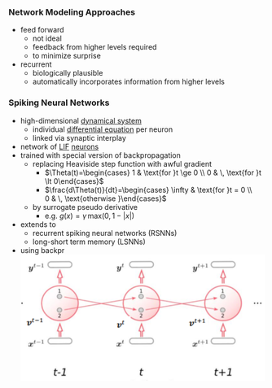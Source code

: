 ### Network Modeling Approaches
+ feed forward
	+ not ideal
	+ feedback from higher levels required
	+ to minimize surprise
+ recurrent
	+ biologically plausible
	+ automatically incorporates information from higher levels
### Spiking Neural Networks
+ high-dimensional [dynamical system](../Brain%20Models/Dynamical%20Systems.md)
	+ individual [differential equation](../../../Mathematik/Analysis/Differentialgleichungen/Differentialgleichungen.md) per neuron
	+ linked via synaptic interplay
+ network of [LIF](../Brain%20Models/Leaky%20Integrate-And-Fire%20Model.md) [neurons](../Neurons/Neurons.md)
+ trained with special version of backpropagation
	+ replacing Heaviside step function with awful gradient
		+ $\Theta(t)=\begin{cases} 1 & \text{for }t \ge 0 \\ 0 & \, \text{for }t \lt 0\end{cases}$
		+ $\frac{d\Theta(t)}{dt}=\begin{cases} \infty & \text{for }t = 0 \\ 0 & \, \text{otherwise }\end{cases}$
	+ by surrogate pseudo derivative
		+ e.g. $g(x)=\gamma \,\text{max}(0,1-|x|)$
+ extends to 
	+ recurrent spiking neural networks (RSNNs)
	+ long-short term memory (LSNNs)
+ using backpr![](../../../z_images/Pasted%20image%2020250618134044.png)
